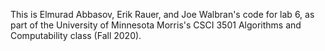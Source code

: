 This is Elmurad Abbasov, Erik Rauer, and Joe Walbran's code for lab 6, as part of the University of Minnesota Morris's CSCI 3501 Algorithms and Computability class (Fall 2020).
